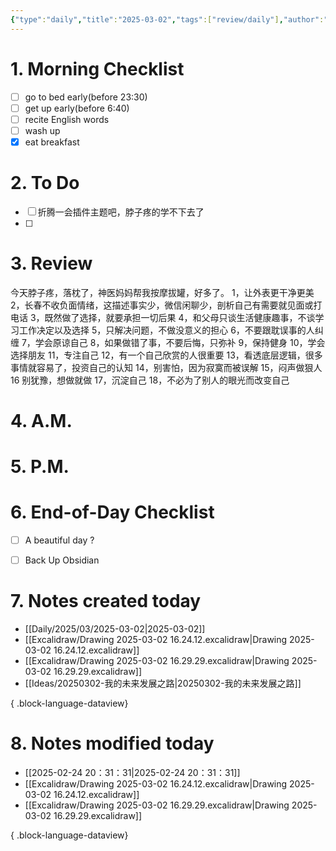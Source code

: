 ```yaml
---
{"type":"daily","title":"2025-03-02","tags":["review/daily"],"author":"codertoro","establish":"2025-03-02","location":"山西偏关","weather":"阴 1~10℃","dg-publish":true,"permalink":"/Daily/2025/03/2025-03-02/","dgPassFrontmatter":true,"noteIcon":"","created":"2025-03-02T10:26:17.938+08:00","updated":"2025-03-03T22:17:59.779+08:00"}
---
```


# 1. Morning Checklist
- [ ] go to bed early(before 23:30)
- [ ] get up early(before 6:40)
- [ ] recite English words
- [ ] wash up
- [x] eat breakfast
# 2. To Do
- [ ]  折腾一会插件主题吧，脖子疼的学不下去了
- [ ] 

# 3. Review
今天脖子疼，落枕了，神医妈妈帮我按摩拔罐，好多了。
1，让外表更干净更美 
2，长春不收负面情绪，这描述事实少，微信闲聊少，剖析自己有需要就见面或打电话 
3，既然做了选择，就要承担一切后果 
4，和父母只谈生活健康趣事，不谈学习工作决定以及选择 
5，只解决问题，不做没意义的担心 
6，不要跟耽误事的人纠缠 
7，学会原谅自己 
8，如果做错了事，不要后悔，只弥补
9，保持健身 
10，学会选择朋友 
11，专注自己 
12，有一个自己欣赏的人很重要 
13，看透底层逻辑，很多事情就容易了，投资自己的认知 
14，别害怕，因为寂寞而被误解 
15，闷声做狠人 
16 别犹豫，想做就做 
17，沉淀自己 
18，不必为了别人的眼光而改变自己

# 4. A.M.
# 5. P.M.
# 6. End-of-Day Checklist
- [ ] A beautiful day ?
- [ ] Back Up Obsidian


# 7. Notes created today
- [[Daily/2025/03/2025-03-02\|2025-03-02]]
- [[Excalidraw/Drawing 2025-03-02 16.24.12.excalidraw\|Drawing 2025-03-02 16.24.12.excalidraw]]
- [[Excalidraw/Drawing 2025-03-02 16.29.29.excalidraw\|Drawing 2025-03-02 16.29.29.excalidraw]]
- [[Ideas/20250302-我的未来发展之路\|20250302-我的未来发展之路]]

{ .block-language-dataview}

# 8. Notes modified today
- [[2025-02-24 20：31：31\|2025-02-24 20：31：31]]
- [[Excalidraw/Drawing 2025-03-02 16.24.12.excalidraw\|Drawing 2025-03-02 16.24.12.excalidraw]]
- [[Excalidraw/Drawing 2025-03-02 16.29.29.excalidraw\|Drawing 2025-03-02 16.29.29.excalidraw]]

{ .block-language-dataview}
